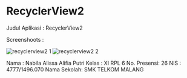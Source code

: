 # RecyclerView2

Judul Aplikasi : RecyclerView2

Screenshoots :

![recyclerview2 1](https://cloud.githubusercontent.com/assets/22170423/20039595/397cdea6-a479-11e6-97c7-9b1ae9209edb.png)
![recyclerview2 2](https://cloud.githubusercontent.com/assets/22170423/20039597/3a2289a0-a479-11e6-8bd9-21949746f28b.png)

Nama : Nabila Alissa Alifia Putri Kelas : XI RPL 6 No. Presensi: 26 NIS : 4777/1496.070 Nama Sekolah: SMK TELKOM MALANG
